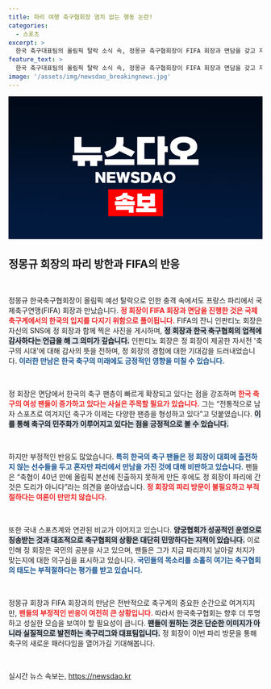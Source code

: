 ```yaml
---
title: 파리 여행 축구협회장 염치 없는 행동 논란!
categories:
  - 스포츠
excerpt: >
  한국 축구대표팀의 올림픽 탈락 소식 속, 정몽규 축구협회장이 FIFA 회장과 면담을 갖고 자서전을 선물했습니다. 그러나 팬들은 파리행이 말이 되냐며 거센 반발을 일으켰습니다. 축구협회의 현실을 냉철하게 바라봐야 할 때입니다.
feature_text: >
  한국 축구대표팀의 올림픽 탈락 소식 속, 정몽규 축구협회장이 FIFA 회장과 면담을 갖고 자서전을 선물했습니다. 그러나 팬들은 파리행이 말이 되냐며 거센 반발을 일으켰습니다. 축구협회의 현실을 냉철하게 바라봐야 할 때입니다.
image: '/assets/img/newsdao_breakingnews.jpg'
---
```


<p><img src="/assets/img/newsdao_breakingnews.jpg" alt="cryptoinkorea 속보" /></p>

<h2 data-ke-size="size26">정몽규 회장의 파리 방한과 FIFA의 반응</h2>

<p data-ke-size="size16">&nbsp;</p>

<p>정몽규 한국축구협회장이 올림픽 예선 탈락으로 인한 충격 속에서도 프랑스 파리에서 국제축구연맹(FIFA) 회장과 만났습니다. <b><span style="color: #ee2323;">정 회장이 FIFA 회장과 면담을 진행한 것은 국제 축구계에서의 한국의 입지를 다지기 위함으로 풀이됩니다.</span></b> FIFA의 잔니 인판티노 회장은 자신의 SNS에 정 회장과 함께 찍은 사진을 게시하며, <b><span style="background-color: #21538527;">정 회장과 한국 축구협회의 업적에 감사하다는 언급을 해 그 의미가 깊습니다.</span></b> 인판티노 회장은 정 회장이 제공한 자서전 '축구의 시대'에 대해 감사의 뜻을 전하며, 정 회장의 경험에 대한 기대감을 드러내었습니다. <b><span style="color: #1a5490;">이러한 만남은 한국 축구의 미래에도 긍정적인 영향을 미칠 수 있습니다.</span></b></p>

<p data-ke-size="size16">&nbsp;</p>

<p>정 회장은 면담에서 한국의 축구 팬층이 빠르게 확장되고 있다는 점을 강조하며 <b><span style="color: #ee2323;">한국 축구의 여성 팬들이 증가하고 있다는 사실은 주목할 필요가 있습니다.</span></b> 그는 “전통적으로 남자 스포츠로 여겨지던 축구가 이제는 다양한 팬층을 형성하고 있다”고 덧붙였습니다. <b><span style="background-color: #21538527;">이를 통해 축구의 민주화가 이루어지고 있다는 점을 긍정적으로 볼 수 있습니다.</span></b></p>

<p data-ke-size="size16">&nbsp;</p>

<p>하지만 부정적인 반응도 많았습니다. <b><span style="color: #1a5490;">특히 한국의 축구 팬들은 정 회장이 대회에 출전하지 않는 선수들을 두고 혼자만 파리에서 만남을 가진 것에 대해 비판하고 있습니다.</span></b> 팬들은 “축협이 40년 만에 올림픽 본선에 진출하지 못하게 만든 후에도 정 회장이 파리에 간 것은 도리가 아니다”라는 의견을 쏟아냈습니다. <b><span style="color: #ee2323;">정 회장의 파리 방문이 불필요하고 부적절하다는 여론이 만만치 않습니다.</span></b></p>

<p data-ke-size="size16">&nbsp;</p>

<p>또한 국내 스포츠계와 연관된 비교가 이어지고 있습니다. <b><span style="background-color: #21538527;">양궁협회가 성공적인 운영으로 칭송받는 것과 대조적으로 축구협회의 상황은 대단히 민망하다는 지적이 있습니다.</span></b> 이로 인해 정 회장은 국민의 공분을 사고 있으며, 팬들은 그가 지금 파리까지 날아갈 처지가 맞는지에 대한 의구심을 표시하고 있습니다. <b><span style="color: #1a5490;">국민들의 목소리를 소홀히 여기는 축구협회의 태도는 부적절하다는 평가를 받고 있습니다.</span></b></p>

<p data-ke-size="size16">&nbsp;</p>

<p>정몽규 회장과 FIFA 회장과의 만남은 전반적으로 축구계의 중요한 순간으로 여겨지지만, <b><span style="color: #ee2323;">팬들의 부정적인 반응이 여전히 큰 상황입니다.</span></b> 따라서 한국축구협회는 향후 더 투명하고 성실한 모습을 보여야 할 필요성이 큽니다. <b><span style="background-color: #21538527;">팬들이 원하는 것은 단순한 이미지가 아니라 실질적으로 발전하는 축구리그와 대표팀입니다.</span></b> 정 회장이 이번 파리 방문을 통해 축구의 새로운 패러다임을 열어가길 기대해봅니다. </p>

<p data-ke-size="size16">&nbsp;</p>
실시간 뉴스 속보는, <a href="https://newsdao.kr" rel="dofollow">https://newsdao.kr</a>


